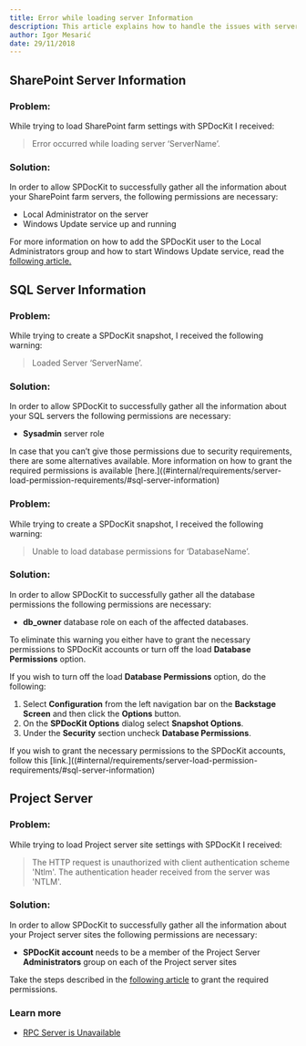 ```yaml
---
title: Error while loading server Information
description: This article explains how to handle the issues with server load.
author: Igor Mesarić    
date: 29/11/2018
---
```


## SharePoint Server Information

### Problem:

While trying to load SharePoint farm settings with SPDocKit I received:

> Error occurred while loading server ‘ServerName’.

### Solution:

In order to allow SPDocKit to successfully gather all the information about your SharePoint farm servers, the following permissions are necessary:

* Local Administrator on the server
* Windows Update service up and running

For more information on how to add the SPDocKit user to the Local Administrators group and how to start Windows Update service, read the [following article.](#internal/requirements/server-load-permission-requirements/#sharepoint-server-information)


## SQL Server Information

### Problem:

While trying to create a SPDocKit snapshot, I received the following warning:

> Loaded Server ‘ServerName’.

### Solution:

In order to allow SPDocKit to successfully gather all the information about your SQL servers the following permissions are necessary:

* __Sysadmin__ server role

In case that you can’t give those permissions due to security requirements, there are some alternatives available. More information on how to grant the required permissions is available [here.]((#internal/requirements/server-load-permission-requirements/#sql-server-information)

### Problem:

While trying to create a SPDocKit snapshot, I received the following warning:

> Unable to load database permissions for ‘DatabaseName’.

### Solution:

 In order to allow SPDocKit to successfully gather all the database permissions the following permissions are necessary:

* __db_owner__ database role on each of the affected databases.

To eliminate this warning you either have to grant the necessary permissions to SPDocKit accounts or turn off the load __Database Permissions__ option.

If you wish to turn off the load __Database Permissions__ option, do the following:

1. Select __Configuration__ from the left navigation bar on the __Backstage Screen__ and then click the __Options__ button.
2. On the __SPDocKit Options__ dialog select __Snapshot Options__.
3. Under the __Security__ section uncheck __Database Permissions__.


If you wish to grant the necessary permissions to the SPDocKit accounts, follow this [link.]((#internal/requirements/server-load-permission-requirements/#sql-server-information)

## Project Server

### Problem:

While trying to load Project server site settings with SPDocKit I received:

> The HTTP request is unauthorized with client authentication scheme 'Ntlm'. The authentication header received from the server was 'NTLM'.

### Solution:

In order to allow SPDocKit to successfully gather all the information about your Project server sites the following permissions are necessary:

* __SPDocKit account__ needs to be a member of the Project Server __Administrators__ group on each of the Project server sites

Take the steps described in the [following article](#internal/requirements/server-load-permission-requirements/#project-server-information) to grant the required permissions.


### Learn more
* [RPC Server is Unavailable](#internal/troubleshooting/server-load-and-user-permissions/rpc-server-unavailable)
